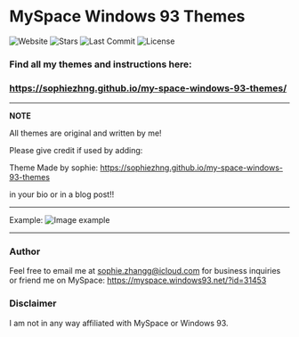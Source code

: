 # MySpace Windows 93 Themes

![Website](https://img.shields.io/website?url=https%3A%2F%2Fsophiezhng.github.io%2Fmy-space-windows-93-themes%2F)
![Stars](https://img.shields.io/github/stars/sophiezhng/my-space-windows-93-themes.svg?style=social)
![Last Commit](https://img.shields.io/github/last-commit/sophiezhng/my-space-windows-93-themes.svg)
![License](https://img.shields.io/github/license/sophiezhng/my-space-windows-93-themes.svg)

### Find all my themes and instructions here:
### https://sophiezhng.github.io/my-space-windows-93-themes/
---
**NOTE**

All themes are original and written by me!

Please give credit if used by adding:

Theme Made by sophie: https://sophiezhng.github.io/my-space-windows-93-themes

in your bio or in a blog post!!

---

Example:
![Image example](https://sophiezhng.github.io/my-space-windows-93-themes/assets/img/cottagecore.png)

---

### Author
Feel free to email me at sophie.zhangg@icloud.com for business inquiries or friend me on MySpace: https://myspace.windows93.net/?id=31453

### Disclaimer
I am not in any way affiliated with MySpace or Windows 93.
